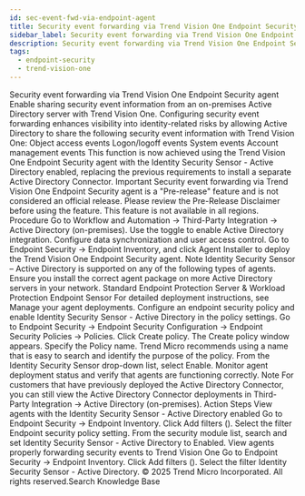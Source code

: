 ```yaml
---
id: sec-event-fwd-via-endpoint-agent
title: Security event forwarding via Trend Vision One Endpoint Security agent
sidebar_label: Security event forwarding via Trend Vision One Endpoint Security agent
description: Security event forwarding via Trend Vision One Endpoint Security agent
tags:
  - endpoint-security
  - trend-vision-one
---
```


 Security event forwarding via Trend Vision One Endpoint Security agent Enable sharing security event information from an on-premises Active Directory server with Trend Vision One. Configuring security event forwarding enhances visibility into identity-related risks by allowing Active Directory to share the following security event information with Trend Vision One: Object access events Logon/logoff events System events Account management events This function is now achieved using the Trend Vision One Endpoint Security agent with the Identity Security Sensor - Active Directory enabled, replacing the previous requirements to install a separate Active Directory Connector. Important Security event forwarding via Trend Vision One Endpoint Security agent is a "Pre-release" feature and is not considered an official release. Please review the Pre-Release Disclaimer before using the feature. This feature is not available in all regions. Procedure Go to Workflow and Automation → Third-Party Integration → Active Directory (on-premises). Use the toggle to enable Active Directory integration. Configure data synchronization and user access control. Go to Endpoint Security → Endpoint Inventory, and click Agent Installer to deploy the Trend Vision One Endpoint Security agent. Note Identity Security Sensor – Active Directory is supported on any of the following types of agents. Ensure you install the correct agent package on more Active Directory servers in your network. Standard Endpoint Protection Server & Workload Protection Endpoint Sensor For detailed deployment instructions, see Manage your agent deployments. Configure an endpoint security policy and enable Identity Security Sensor - Active Directory in the policy settings. Go to Endpoint Security → Endpoint Security Configuration → Endpoint Security Policies → Policies. Click Create policy. The Create policy window appears. Specify the Policy name. Trend Micro recommends using a name that is easy to search and identify the purpose of the policy. From the Identity Security Sensor drop-down list, select Enable. Monitor agent deployment status and verify that agents are functioning correctly. Note For customers that have previously deployed the Active Directory Connector, you can still view the Active Directory Connector deployments in Third-Party Integration → Active Directory (on-premises). Action Steps View agents with the Identity Security Sensor - Active Directory enabled Go to Endpoint Security → Endpoint Inventory. Click Add filters (). Select the filter Endpoint security policy setting. From the security module list, search and set Identity Security Sensor - Active Directory to Enabled. View agents properly forwarding security events to Trend Vision One Go to Endpoint Security → Endpoint Inventory. Click Add filters (). Select the filter Identity Security Sensor - Active Directory. © 2025 Trend Micro Incorporated. All rights reserved.Search Knowledge Base